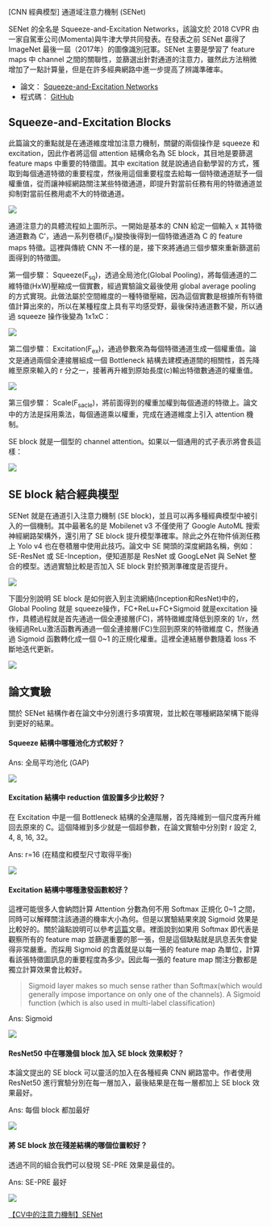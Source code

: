 [CNN 經典模型] 通道域注意力機制 (SENet)

SENet 的全名是 Squeeze-and-Excitation Networks，該論文於 2018 CVPR 由一家自駕車公司(Momenta)與牛津大學共同發表。在發表之前 SENet 贏得了 ImageNet 最後一屆（2017年）的圖像識別冠軍。SENet 主要是學習了 feature maps 中 channel 之間的關聯性，並篩選出針對通道的注意力，雖然此方法稍微增加了一點計算量，但是在許多經典網路中進一步提高了辨識準確率。

- 論文： [Squeeze-and-Excitation Networks](https://arxiv.org/abs/1709.01507)
- 程式碼： [GitHub](https://github.com/hujie-frank/SENet)


## Squeeze-and-Excitation Blocks
此篇論文的重點就是在通道維度增加注意力機制，關鍵的兩個操作是 squeeze 和 excitation，因此作者將這個 attention 結構命名為 SE block，其目地是要篩選 feature maps 中重要的特徵圖。其中 excitation 就是說通過自動學習的方式，獲取到每個通道特徵的重要程度，然後用這個重要程度去給每一個特徵通道賦予一個權重值，從而讓神經網路關注某些特徵通道，即提升對當前任務有用的特徵通道並抑制對當前任務用處不大的特徵通道。

![](https://i.imgur.com/Gr6mBUR.png)

通道注意力的具體流程如上圖所示。一開始是基本的 CNN 給定一個輸入 x 其特徵通道數為 C'，通過一系列卷積(F<sub>tr</sub>)變換後得到一個特徵通道為 C 的 feature maps 特徵。這裡與傳統 CNN 不一樣的是，接下來將通過三個步驟來重新篩選前面得到的特徵圖。

第一個步驟： Squeeze(F<sub>sq</sub>)，透過全局池化(Global Pooling)，將每個通道的二維特徵(HxW)壓縮成一個實數，經過實驗論文最後使用 global average pooling 的方式實現。此做法屬於空間維度的一種特徵壓縮，因為這個實數是根據所有特徵值計算出來的，所以在某種程度上具有平均感受野，最後保持通道數不變，所以通過 squeeze 操作後變為 1x1xC：

![](https://i.imgur.com/WJpZdi2.png)

第二個步驟： Excitation(F<sub>ex</sub>)，通過參數來為每個特徵通道生成一個權重值。論文是通過兩個全連接層組成一個 Bottleneck 結構去建模通道間的相關性，首先降維至原來輸入的 r 分之一，接著再升維到原始長度(c)輸出特徵數通道的權重值。

![](https://i.imgur.com/Hn4ZfIa.png)

第三個步驟： Scale(F<sub>sacle</sub>)，將前面得到的權重加權到每個通道的特徵上。論文中的方法是採用乘法，每個通道乘以權重，完成在通道維度上引入 attention 機制。

SE block 就是一個型的 channel attention。如果以一個通用的式子表示將會長這樣：

![](https://i.imgur.com/wM9kMaf.png)


## SE block 結合經典模型
SENet 就是在通道引入注意力機制 (SE block)，並且可以再多種經典模型中被引入的一個機制。其中最著名的是 Mobilenet v3 不僅使用了 Google AutoML 搜索神經網路架構外，還引用了 SE block 提升模型準確率。除此之外在物件偵測任務上 Yolo v4 也在卷積層中使用此技巧。論文中 SE 開頭的深度網路名稱，例如： SE-ResNet 或 SE-Inception，便知道那是 ResNet 或 GoogLeNet 與 SeNet 整合的模型。透過實驗比較是否加入 SE block 對於預測準確度是否提升。

![](https://i.imgur.com/DxYcvge.png)

下圖分別說明 SE block 是如何嵌入到主流網絡(Inception和ResNet)中的，Global Pooling 就是 squeeze操作，FC+ReLu+FC+Sigmoid 就是excitation 操作，具體過程就是首先通過一個全連接層(FC)，將特徵維度降低到原來的 1/r，然後經過ReLu激活函數再通過一個全連接層(FC)生回到原來的特徵維度 C，然後通過 Sigmoid 函數轉化成一個 0~1 的正規化權重。這裡全連結層參數隨着 loss 不斷地迭代更新。

![](https://i.imgur.com/njP84HI.png)

## 論文實驗
關於 SENet 結構作者在論文中分別進行多項實現，並比較在哪種網路架構下能得到更好的結果。

#### Squeeze 結構中哪種池化方式較好？
Ans: 全局平均池化 (GAP)

![](https://i.imgur.com/5d56M53.png)

#### Excitation 結構中 reduction 值設置多少比較好？
在 Excitation 中是一個 Bottleneck 結構的全連階層，首先降維到一個尺度再升維回去原來的 C。這個降維到多少就是一個超參數，在論文實驗中分別對 r 設定 2, 4, 8, 16, 32。

Ans: r=16 (在精度和模型尺寸取得平衡)

![](https://i.imgur.com/SeIhZgl.png)

#### Excitation 結構中哪種激發函數較好？
這裡可能很多人會納悶計算 Attention 分數為何不用 Softmax 正規化 0~1 之間，同時可以解釋關注該通道的機率大小為何。但是以實驗結果來說 Sigmoid 效果是比較好的。關於論點說明可以參考[這篇](https://amaarora.github.io/2020/07/24/SeNet.html)文章。裡面說到如果用 Softmax 即代表是觀察所有的 feature map 並篩選重要的那一張，但是這個缺點就是訊息丟失會變得非常嚴重。而採用 Sigmoid 的含義就是以每一張的 feature map 為單位，計算看該張特徵圖訊息的重要程度為多少。因此每一張的 feature map 關注分數都是獨立計算效果會比較好。

> Sigmoid layer makes so much sense rather than Softmax(which would generally impose importance on only one of the channels). A Sigmoid function (which is also used in multi-label classification)

Ans: Sigmoid

![](https://i.imgur.com/y5Yily8.png)

#### ResNet50 中在哪幾個 block 加入 SE block 效果較好？
本論文提出的 SE block 可以靈活的加入在各種經典 CNN 網路當中。作者使用 ResNet50 進行實驗分別在每一層加入，最後結果是在每一層都加上 SE block 效果最好。

Ans: 每個 block 都加最好

![](https://i.imgur.com/vscs2px.png)

#### 將 SE block 放在殘差結構的哪個位置較好？
透過不同的組合我們可以發現 SE-PRE 效果是最佳的。

Ans: SE-PRE 最好

![](https://i.imgur.com/TPc71QQ.png)

[【CV中的注意力機制】SENet](https://www.bilibili.com/video/BV1QA411F7rR/?spm_id_from=333.788.recommend_more_video.10)